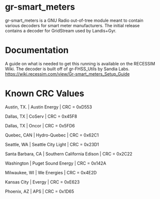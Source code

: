 # gr-smart_meters
gr-smart_meters is a GNU Radio out-of-tree module meant to contain various decoders for smart meter manufacturers. 
The initial release contains a decoder for GridStream used by Landis+Gyr.
# Documentation
A guide on what is needed to get this running is available on the RECESSIM Wiki. The decoder is built off of gr-FHSS_Utils by Sandia Labs. https://wiki.recessim.com/view/Gr-smart_meters_Setup_Guide
# Known CRC Values
Austin, TX.   |   Austin Energy       |   CRC = 0xD553

Dallas, TX    |   CoServ              |   CRC = 0x45F8

Dallas, TX    |   Oncor               |   CRC = 0x5FD6

Quebec, CAN   |   Hydro-Quebec        |   CRC = 0x62C1

Seattle, WA   |   Seattle City Light  |   CRC = 0x23D1

Santa Barbara, CA   |   Southern California Edison   |   CRC = 0x2C22

Washington   |   Puget Sound Energy   |   CRC = 0x142A

Milwaukee, WI   |   We Energies   |   CRC = 0x4E2D

Kansas City  |   Evergy               |   CRC = 0xE623

Phoenix, AZ  |   APS                  |   CRC = 0x1D65
